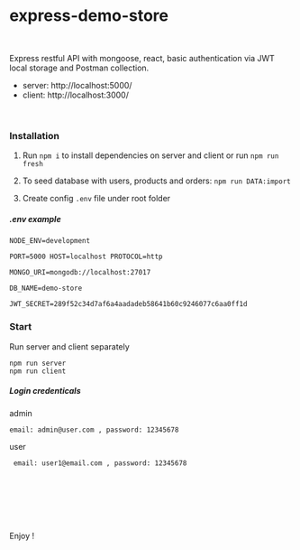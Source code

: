 # express-demo-store

<br>

Express restful API with mongoose, react, basic authentication via JWT local storage and Postman collection.

- server: http://localhost:5000/
- client: http://localhost:3000/

<br>

### Installation

1.  Run `npm i` to install dependencies on server and client or run `npm run fresh`

1.  To seed database with users, products and orders: `npm run DATA:import`

1.  Create config `.env` file under root folder

##### .env example

    NODE_ENV=development

    PORT=5000 HOST=localhost PROTOCOL=http

    MONGO_URI=mongodb://localhost:27017

    DB_NAME=demo-store

    JWT_SECRET=289f52c34d7af6a4aadadeb58641b60c9246077c6aa0ff1d

### Start

Run server and client separately

    npm run server
    npm run client

##### Login credenticals

admin

    email: admin@user.com , password: 12345678

user

     email: user1@email.com , password: 12345678

<br>

<br>

<br>

<br>

<br>

Enjoy !
